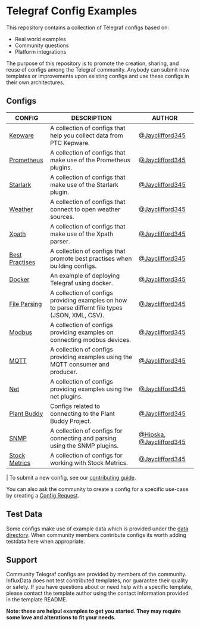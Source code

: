 ﻿# Telegraf Config Examples

This repository contains a collection of Telegraf configs based on:
 - Real world examples
 - Community questions
 - Platform integrations
 
The purpose of this repository is to promote the creation, sharing, and reuse of configs among the Telegraf community. Anybody can submit new templates or improvements upon existing configs and use these configs in their own architectures.

## Configs
| CONFIG | DESCRIPTION | AUTHOR |
|--|--|--|
| [Kepware](https://github.com/InfluxCommunity/Telegraf_Configs/tree/master/Kepware) | A collection of configs that help you collect data from PTC Kepware.  | [@Jayclifford345](https://github.com/Jayclifford345)
| [Prometheus](https://github.com/InfluxCommunity/Telegraf_Configs/tree/master/Prometheus) | A collection of configs that make use of the Prometheus plugins.  | [@Jayclifford345](https://github.com/Jayclifford345)
| [Starlark](https://github.com/InfluxCommunity/Telegraf_Configs/tree/master/Starlark) | A collection of configs that make use of the Starlark plugin.  | [@Jayclifford345](https://github.com/Jayclifford345)
| [Weather](https://github.com/InfluxCommunity/Telegraf_Configs/tree/master/Weather) | A collection of configs that connect to open weather sources.  | [@Jayclifford345](https://github.com/Jayclifford345)
|[Xpath](https://github.com/InfluxCommunity/Telegraf_Configs/tree/master/Xpath) | A collection of configs that make use of the Xpath parser.  | [@Jayclifford345](https://github.com/Jayclifford345)
|[Best Practises](https://github.com/InfluxCommunity/Telegraf_Configs/tree/master/best_practises) | A collection of configs that promote best practises when building configs.  | [@Jayclifford345](https://github.com/Jayclifford345)
| [Docker](https://github.com/InfluxCommunity/Telegraf_Configs/tree/master/docker) | An example of deploying Telegraf using docker.  | [@Jayclifford345](https://github.com/Jayclifford345)
| [File Parsing](https://github.com/InfluxCommunity/Telegraf_Configs/tree/master/file_parsing) | A collection of configs providing examples on how to parse differnt file types (JSON, XML, CSV).  | [@Jayclifford345](https://github.com/Jayclifford345)
|[Modbus](https://github.com/InfluxCommunity/Telegraf_Configs/tree/master/modbus) | A collection of configs providing examples on connecting modbus devices.| [@Jayclifford345](https://github.com/Jayclifford345)
|[MQTT](https://github.com/InfluxCommunity/Telegraf_Configs/tree/master/mqtt) | A collection of configs providing examples using the MQTT consumer and producer.| [@Jayclifford345](https://github.com/Jayclifford345)
|[Net](https://github.com/InfluxCommunity/Telegraf_Configs/tree/master/mqtt) | A collection of configs providing examples using the net plugins.| [@Jayclifford345](https://github.com/Jayclifford345)
|[Plant Buddy](https://github.com/InfluxCommunity/Telegraf_Configs/tree/master/plant_buddy) | Configs related to connecting to the Plant Buddy Project.| [@Jayclifford345](https://github.com/Jayclifford345)
|[SNMP](https://github.com/InfluxCommunity/Telegraf_Configs/tree/master/snmp) | A collection of configs for connecting and parsing using the SNMP plugins.| [@Hipska](https://github.com/Hipska), [@Jayclifford345](https://github.com/Jayclifford345)
|[Stock Metrics](https://github.com/InfluxCommunity/Telegraf_Configs/tree/master/stock_metrics) | A collection of configs for working with Stock Metrics.| [@Jayclifford345](https://github.com/Jayclifford345)
|
To submit a new config, see our  [contributing guide](https://github.com/influxdata/community-templates/blob/master/docs/submit_a_template.md).

You can also ask the community to create a config for a specific use-case by creating a  [Config Request](https://github.com/influxdata/community-templates/issues/new?template=template-request.md&labels=Template+Request).
## Test Data
Some configs make use of example data which is provided under the [data directory](https://github.com/InfluxCommunity/Telegraf_Configs/tree/master/data). When community members contribute configs its worth adding testdata here when appropriate.


## Support

Community Telegraf configs are provided by members of the community. InfluxData does not test contributed templates, nor guarantee their quality or safety. If you have questions about or need help with a specific template, please contact the template author using the contact information provided in the template README. 

**Note: these are helpul examples to get you started. They may require some love and alterations to fit your needs.** 
